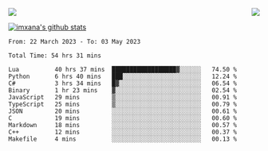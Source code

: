 <p>
  <a href="https://count.getloli.com/"><img src="https://count.getloli.com/get/@xana.readme?theme=moebooru-h"></a>
  <img src="https://weather-icon.journeyad.repl.co/@hangzhou?v=1" align="right">
</p>


<a href="https://github.com/imxana"><img align="center" src="https://github-readme-stats.vercel.app/api?username=imxana&show_icons=true&include_all_commits=true&hide_border=tru&custom_title=imxana%27s%20Github%20Stats" alt="imxana's github stats" /></a> 

<!--START_SECTION:waka-->

```text
From: 22 March 2023 - To: 03 May 2023

Total Time: 54 hrs 31 mins

Lua          40 hrs 37 mins  ██████████████████▓░░░░░░   74.50 %
Python       6 hrs 40 mins   ███░░░░░░░░░░░░░░░░░░░░░░   12.24 %
C#           3 hrs 34 mins   █▓░░░░░░░░░░░░░░░░░░░░░░░   06.54 %
Binary       1 hr 23 mins    ▓░░░░░░░░░░░░░░░░░░░░░░░░   02.54 %
JavaScript   29 mins         ▒░░░░░░░░░░░░░░░░░░░░░░░░   00.91 %
TypeScript   25 mins         ▒░░░░░░░░░░░░░░░░░░░░░░░░   00.79 %
JSON         20 mins         ░░░░░░░░░░░░░░░░░░░░░░░░░   00.61 %
C            19 mins         ░░░░░░░░░░░░░░░░░░░░░░░░░   00.60 %
Markdown     18 mins         ░░░░░░░░░░░░░░░░░░░░░░░░░   00.57 %
C++          12 mins         ░░░░░░░░░░░░░░░░░░░░░░░░░   00.37 %
Makefile     4 mins          ░░░░░░░░░░░░░░░░░░░░░░░░░   00.13 %
```

<!--END_SECTION:waka-->
